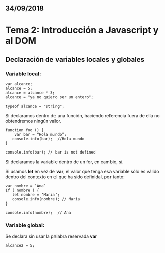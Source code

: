 ## 34/09/2018

# Tema 2: Introducción a Javascript y al DOM

## Declaración de variables locales y globales

### Variable local:

```
var alcance;
alcance = 5;
alcance = alcance * 3;
alcance = "ya no quiero ser un entero"; 

typeof alcance = "string";
```

Si declaramos dentro de una función, haciendo referencia fuera de ella no obtendremos ningún valor.

```
function foo () {
    var bar = “Hola mundo”;
   console.info(bar);  //Hola mundo
}

console.info(bar); // bar is not defined
```

Si declaramos la variable dentro de un for, en cambio, sí.

Si usamos **let** en vez de **var**, el valor que tenga esa variable sólo es válido dentro del contexto en el que ha sido definidal, por tanto:

```
var nombre = ‘Ana’
If ( nombre ) {
   let nombre = ‘Maria’;
   console.info(nombre); // María
}

console.info(nombre);  // Ana

```

### Variable global:

Se declara sin usar la palabra reservada **var**

```
alcance2 = 5;
```